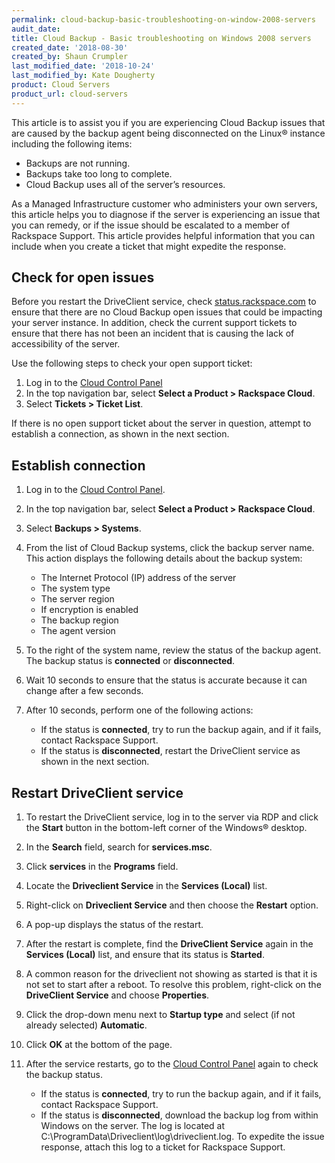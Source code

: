 ```yaml
---
permalink: cloud-backup-basic-troubleshooting-on-window-2008-servers
audit_date:
title: Cloud Backup - Basic troubleshooting on Windows 2008 servers
created_date: '2018-08-30'
created_by: Shaun Crumpler
last_modified_date: '2018-10-24'
last_modified_by: Kate Dougherty
product: Cloud Servers
product_url: cloud-servers
---
```


This article is to assist you if you are experiencing Cloud Backup issues that
are caused by the backup agent being disconnected on the Linux&reg; instance including
the following items:

* Backups are not running.
* Backups take too long to complete.
* Cloud Backup uses all of the server’s resources.

As a Managed Infrastructure customer who administers your own servers, this article
helps you to diagnose if the server is experiencing an issue that you can remedy,
or if the issue should be escalated to a member of
Rackspace Support. This article provides helpful information that you
can include when you create a ticket that might expedite the response.

## Check for open issues

Before you restart the DriveClient service, check [status.rackspace.com](https://status.rackspace.com)
to ensure that there are no Cloud Backup open issues that could be impacting your server instance.
In addition, check the current support tickets to ensure that there has not been an incident that is
causing the lack of accessibility of the server.

Use the following steps to check your open support ticket:

1. Log in to the [Cloud Control Panel](https://login.rackspace.com)
2. In the top navigation bar, select **Select a Product > Rackspace Cloud**.
3. Select **Tickets > Ticket List**.

If there is no open support ticket about the server in question, attempt to
establish a connection, as shown in the next section.

## Establish connection

1. Log in to the [Cloud Control Panel](https://login.rackspace.com).
2. In the top navigation bar, select **Select a Product > Rackspace Cloud**.
3. Select **Backups > Systems**.
4. From the list of Cloud Backup systems, click the backup server name.
   This action displays the following details about the backup system:

   - The Internet Protocol (IP) address of the server
   - The system type
   - The server region
   - If encryption is enabled
   - The backup region
   - The agent version

5. To the right of the system name, review the status of the backup agent. The backup
   status is **connected** or **disconnected**.

6. Wait 10 seconds to ensure that the status is accurate because it can change after a few seconds.

7. After 10 seconds, perform one of the following actions:

   - If the status is **connected**, try to run the backup again, and if it fails, contact Rackspace Support.
   - If the status is **disconnected**, restart the DriveClient service as shown in the next section.

## Restart DriveClient service

1. To restart the DriveClient service, log in to the server via RDP and click the
   **Start** button in the bottom-left corner of the Windows&reg; desktop.

2. In the **Search** field, search for **services.msc**.

3. Click **services** in the **Programs** field.

4. Locate the **Driveclient Service** in the **Services (Local)** list.

5. Right-click on **Driveclient Service** and then choose the **Restart** option.

6. A pop-up displays the status of the restart.

7. After the restart is complete, find the **DriveClient Service** again in the **Services (Local)**
   list, and ensure that its status is **Started**.

8. A common reason for the driveclient not showing as started is that it is not set to start after
   a reboot. To resolve this problem, right-click on the **DriveClient Service** and choose **Properties**.

9. Click the drop-down menu next to **Startup type** and select (if not already selected) **Automatic**.

10. Click **OK** at the bottom of the page.

11. After the service restarts, go to the [Cloud Control Panel](https://login.rackspace.com) again to check the backup status.

    - If the status is **connected**, try to run the backup again, and if it fails, contact
      Rackspace Support.
    - If the status is **disconnected**, download the backup log from within Windows on the server.
      The log is located at C:\ProgramData\Driveclient\log\driveclient.log. To expedite the issue
      response, attach this log to a ticket for Rackspace Support.
